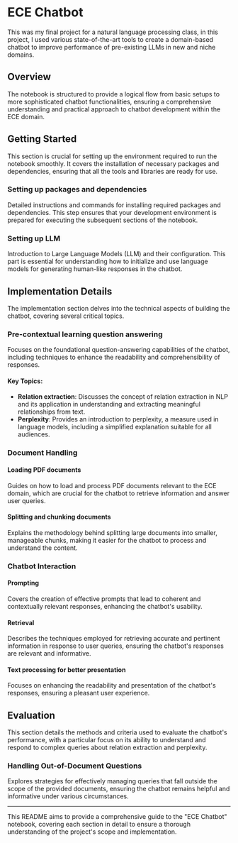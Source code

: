 
# ECE Chatbot

This was my final project for a natural language processing class, in this project, I used various state-of-the-art tools to create a domain-based chatbot to improve performance of pre-existing LLMs in new and niche domains.

## Overview

The notebook is structured to provide a logical flow from basic setups to more sophisticated chatbot functionalities, ensuring a comprehensive understanding and practical approach to chatbot development within the ECE domain.

## Getting Started

This section is crucial for setting up the environment required to run the notebook smoothly. It covers the installation of necessary packages and dependencies, ensuring that all the tools and libraries are ready for use.

### Setting up packages and dependencies

Detailed instructions and commands for installing required packages and dependencies. This step ensures that your development environment is prepared for executing the subsequent sections of the notebook.

### Setting up LLM

Introduction to Large Language Models (LLM) and their configuration. This part is essential for understanding how to initialize and use language models for generating human-like responses in the chatbot.

## Implementation Details

The implementation section delves into the technical aspects of building the chatbot, covering several critical topics.

### Pre-contextual learning question answering

Focuses on the foundational question-answering capabilities of the chatbot, including techniques to enhance the readability and comprehensibility of responses.

#### Key Topics:

- **Relation extraction**: Discusses the concept of relation extraction in NLP and its application in understanding and extracting meaningful relationships from text.
- **Perplexity**: Provides an introduction to perplexity, a measure used in language models, including a simplified explanation suitable for all audiences.

### Document Handling

#### Loading PDF documents

Guides on how to load and process PDF documents relevant to the ECE domain, which are crucial for the chatbot to retrieve information and answer user queries.

#### Splitting and chunking documents

Explains the methodology behind splitting large documents into smaller, manageable chunks, making it easier for the chatbot to process and understand the content.

### Chatbot Interaction

#### Prompting

Covers the creation of effective prompts that lead to coherent and contextually relevant responses, enhancing the chatbot's usability.

#### Retrieval

Describes the techniques employed for retrieving accurate and pertinent information in response to user queries, ensuring the chatbot's responses are relevant and informative.

#### Text processing for better presentation

Focuses on enhancing the readability and presentation of the chatbot's responses, ensuring a pleasant user experience.

## Evaluation

This section details the methods and criteria used to evaluate the chatbot's performance, with a particular focus on its ability to understand and respond to complex queries about relation extraction and perplexity.

### Handling Out-of-Document Questions

Explores strategies for effectively managing queries that fall outside the scope of the provided documents, ensuring the chatbot remains helpful and informative under various circumstances.

---

This README aims to provide a comprehensive guide to the "ECE Chatbot" notebook, covering each section in detail to ensure a thorough understanding of the project's scope and implementation.
